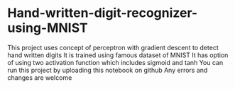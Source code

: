 # Hand-written-digit-recognizer-using-MNIST
This project uses concept of perceptron with gradient descent to detect hand written digits 
It is trained using famous dataset of MNIST
It has option of using two activation function which includes sigmoid and tanh 
You can run this project by uploading this notebook on github 
Any errors and changes are welcome
